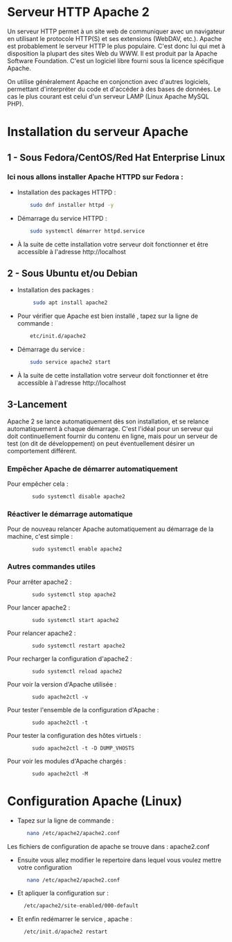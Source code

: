 # Serveur HTTP Apache 2
Un serveur HTTP permet à un site web de communiquer avec un navigateur en utilisant le protocole HTTP(S) et ses extensions (WebDAV, etc.). Apache est probablement le serveur HTTP le plus populaire. C'est donc lui qui met à disposition la plupart des sites Web du WWW.
Il est produit par la Apache Software Foundation. C'est un logiciel libre fourni sous la licence spécifique Apache.

On utilise généralement Apache en conjonction avec d'autres logiciels, permettant d'interpréter du code et d'accéder à des bases de données. Le cas le plus courant est celui d'un serveur LAMP (Linux Apache MySQL PHP).
# Installation du serveur Apache 

## 1 - Sous Fedora/CentOS/Red Hat Enterprise Linux
  ###  Ici nous allons installer Apache HTTPD sur Fedora : 

 * Installation des packages HTTPD : 
    ```sh
        sudo dnf installer httpd -y
     ```

 * Démarrage du service HTTPD : 
    ```sh
        sudo systemctl démarrer httpd.service
    ```
 * À la suite de cette installation votre serveur doit fonctionner et être accessible à l'adresse http://localhost
 
## 2 - Sous Ubuntu et/ou Debian

 * Installation des packages : 
   ```sh
        sudo apt install apache2
   ```
   
  * Pour vérifier que Apache est bien installé , tapez sur la ligne de commande : 
    ```sh
        etc/init.d/apache2
    ```

 * Démarrage du service : 
    ```sh
        sudo service apache2 start
    ```
    
 * À la suite de cette installation votre serveur doit fonctionner et être accessible à l'adresse http://localhost   

 ## 3-Lancement
 Apache 2 se lance automatiquement dès son installation, et se relance automatiquement à chaque démarrage. C'est l'idéal pour un serveur qui doit continuellement fournir du contenu en ligne, mais pour un serveur de test (on dit de développement) on peut éventuellement désirer un comportement différent.

 ### Empêcher Apache de démarrer automatiquement
Pour empêcher cela :

        	sudo systemctl disable apache2
    	
 ### Réactiver le démarrage automatique
Pour de nouveau relancer Apache automatiquement au démarrage de la machine, c'est simple :

        	sudo systemctl enable apache2

### Autres commandes utiles
Pour arrêter apache2 : 

            sudo systemctl stop apache2
    
Pour lancer apache2 :

            sudo systemctl start apache2

Pour relancer apache2 :

            sudo systemctl restart apache2

Pour recharger la configuration d'apache2 :

            sudo systemctl reload apache2

Pour voir la version d'Apache utilisée :

            sudo apache2ctl -v
Pour tester l'ensemble de la configuration d'Apache :

            sudo apache2ctl -t
Pour tester la configuration des hôtes virtuels :

            sudo apache2ctl -t -D DUMP_VHOSTS
Pour voir les modules d'Apache chargés :

            sudo apache2ctl -M
            

# Configuration Apache (Linux)

* Tapez sur la ligne de commande : 
    ```sh
       nano /etc/apache2/apache2.conf
    ```
Les fichiers de configuration de apache se trouve dans : apache2.conf
* Ensuite vous allez modifier le repertoire dans lequel vous voulez mettre votre configuration
    ```sh
       nano /etc/apache2/apache2.conf
    ```
* Et apliquer la configuration sur : 
    ```sh
      /etc/apache2/site-enabled/000-default
    ```
* Et enfin redémarrer le service , apache :
    ```sh
      /etc/init.d/apache2 restart
    ```
